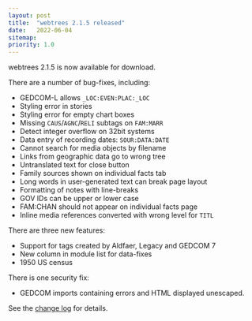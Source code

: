 ```yaml
---
layout: post
title:  "webtrees 2.1.5 released"
date:   2022-06-04
sitemap:
priority: 1.0
---
```


webtrees 2.1.5 is now available for download.

There are a number of bug-fixes, including:

* GEDCOM-L allows `_LOC:EVEN:PLAC:_LOC`
* Styling error in stories
* Styling error for empty chart boxes
* Missing `CAUS`/`AGNC`/`RELI` subtags on `FAM:MARR`
* Detect integer overflow on 32bit systems
* Data entry of recording dates: `SOUR:DATA:DATE`
* Cannot search for media objects by filename
* Links from geographic data go to wrong tree
* Untranslated text for close button
* Family sources shown on individual facts tab
* Long words in user-generated text can break page layout
* Formatting of notes with line-breaks
* GOV IDs can be upper or lower case
* FAM:CHAN should not appear on individual facts page
* Inline media references converted with wrong level for `TITL`

There are three new features:

* Support for tags created by Aldfaer, Legacy and GEDCOM 7
* New column in module list for data-fixes
* 1950 US census

There is one security fix:

* GEDCOM imports containing errors and HTML displayed unescaped.

See the [change log](https://github.com/fisharebest/webtrees/compare/2.1.4...2.1.5) for details.
